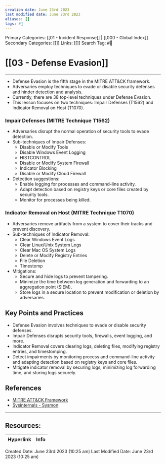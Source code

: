 ```yaml
---
creation date: June 23rd 2023
last modified date: June 23rd 2023
aliases: []
tags: #📖
---
```


Primary Categories: [[01 - Incident Response]] | [[000 - Global Index]]  
Secondary Categories: [[]] 
Links: [[]] 
Search Tag: #📖  

# [[03 - Defense Evasion]]  
---

- Defense Evasion is the fifth stage in the MITRE ATT&CK framework.
- Adversaries employ techniques to evade or disable security defenses and hinder detection and analysis.
- Currently, there are 38 top-level techniques under Defense Evasion.
- This lesson focuses on two techniques: Impair Defenses (T1562) and Indicator Removal on Host (T1070).

### Impair Defenses (MITRE Technique T1562)

- Adversaries disrupt the normal operation of security tools to evade detection.
- Sub-techniques of Impair Defenses:
    - Disable or Modify Tools
    - Disable Windows Event Logging
    - HISTCONTROL
    - Disable or Modify System Firewall
    - Indicator Blocking
    - Disable or Modify Cloud Firewall
- Detection suggestions:
    - Enable logging for processes and command-line activity.
    - Adapt detection based on registry keys or core files created by security tools.
    - Monitor for processes being killed.

### Indicator Removal on Host (MITRE Technique T1070)

- Adversaries remove artifacts from a system to cover their tracks and prevent discovery.
- Sub-techniques of Indicator Removal:
    - Clear Windows Event Logs
    - Clear Linux/Unix System Logs
    - Clear Mac OS System Logs
    - Delete or Modify Registry Entries
    - File Deletion
    - Timestomp
- Mitigations:
    - Secure and hide logs to prevent tampering.
    - Minimize the time between log generation and forwarding to an aggregation point (SIEM).
    - Store logs in a secure location to prevent modification or deletion by adversaries.

## Key Points and Practices

- Defense Evasion involves techniques to evade or disable security defenses.
- Impair Defenses disrupts security tools, firewalls, event logging, and more.
- Indicator Removal covers clearing logs, deleting files, modifying registry entries, and timestomping.
- Detect impairments by monitoring process and command-line activity and adapting detection based on registry keys and core files.
- Mitigate indicator removal by securing logs, minimizing log forwarding time, and storing logs securely.

## References

- [MITRE ATT&CK Framework](https://attack.mitre.org/)
- [Sysinternals - Sysmon](https://docs.microsoft.com/en-us/sysinternals/downloads/sysmon)


___

## Resources:

| Hyperlink | Info |
| --------- | ---- |


Created Date: June 23rd 2023 (10:25 am) 
Last Modified Date: June 23rd 2023 (10:25 am)
